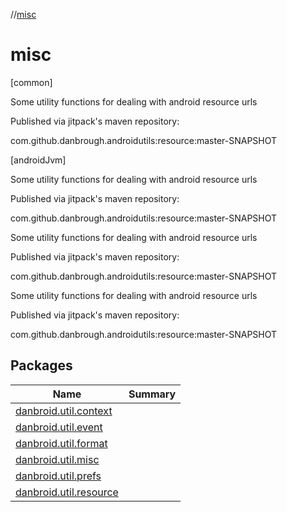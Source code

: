 //[misc](index.md)



# misc  
 [common] 



Some utility functions for dealing with android resource urls



Published via jitpack's maven repository: 



com.github.danbrough.androidutils:resource:master-SNAPSHOT



   
 [androidJvm] 



Some utility functions for dealing with android resource urls



Published via jitpack's maven repository: 



com.github.danbrough.androidutils:resource:master-SNAPSHOT







Some utility functions for dealing with android resource urls



Published via jitpack's maven repository: 



com.github.danbrough.androidutils:resource:master-SNAPSHOT







Some utility functions for dealing with android resource urls



Published via jitpack's maven repository: 



com.github.danbrough.androidutils:resource:master-SNAPSHOT



   


## Packages  
  
|  Name|  Summary| 
|---|---|
| [danbroid.util.context](danbroid.util.context/index.md) | 
| [danbroid.util.event](danbroid.util.event/index.md) | 
| [danbroid.util.format](danbroid.util.format/index.md) | 
| [danbroid.util.misc](danbroid.util.misc/index.md) | 
| [danbroid.util.prefs](danbroid.util.prefs/index.md) | 
| [danbroid.util.resource](danbroid.util.resource/index.md) | 

